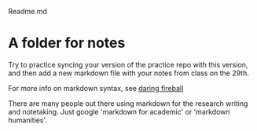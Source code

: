 Readme.md

# A folder for notes

Try to practice syncing your version of the practice repo with this version, and then add a new markdown file with your notes from class on the 29th.

For more info on markdown syntax, see [daring fireball](https://daringfireball.net/projects/markdown/)

There are many people out there using markdown for the research writing and notetaking. Just google 'markdown for academic' or 'markdown humanities'.